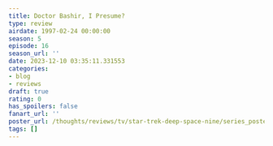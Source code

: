 ```yaml
---
title: Doctor Bashir, I Presume?
type: review
airdate: 1997-02-24 00:00:00
season: 5
episode: 16
season_url: ''
date: 2023-12-10 03:35:11.331553
categories:
- blog
- reviews
draft: true
rating: 0
has_spoilers: false
fanart_url: ''
poster_url: /thoughts/reviews/tv/star-trek-deep-space-nine/series_poster.jpg
tags: []
---
```


